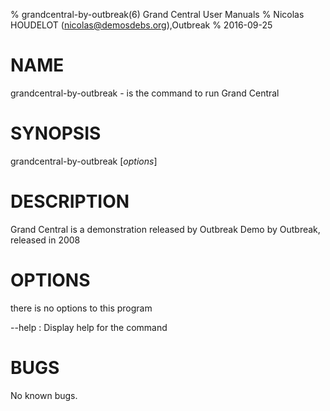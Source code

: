 % grandcentral-by-outbreak(6) Grand Central User Manuals
% Nicolas HOUDELOT (nicolas@demosdebs.org),Outbreak
% 2016-09-25

# NAME
grandcentral-by-outbreak - is the command to run Grand Central 

# SYNOPSIS
grandcentral-by-outbreak [*options*]

# DESCRIPTION
Grand Central  is a demonstration released by Outbreak
Demo by Outbreak, released in 2008

# OPTIONS
there is no options to this program

\--help
:   Display help for the command

# BUGS
No known bugs.
